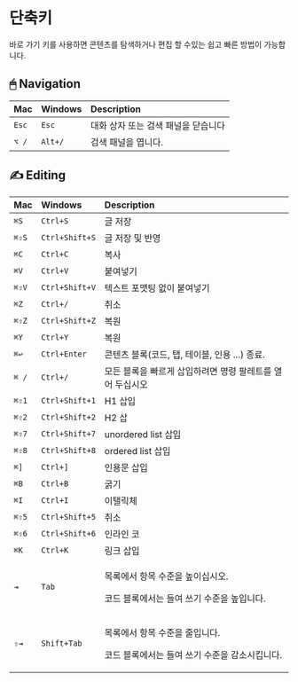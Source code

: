 # 단축키

바로 가기 키를 사용하면 콘텐츠를 탐색하거나 편집 할 수있는 쉽고 빠른 방법이 가능합니다.

## ​🖱 Navigation  <a id="navigation"></a>

| Mac | Windows | Description |
| :--- | :--- | :--- |
| `Esc` | `Esc` | 대화 상자 또는 검색 패널을 닫습니다 |
| `⌥ /` | `Alt+/` | 검색 패널을 엽니다. |

## ​✍ Editing <a id="editing"></a>

<table>
  <thead>
    <tr>
      <th style="text-align:left">Mac</th>
      <th style="text-align:left">Windows</th>
      <th style="text-align:left">Description</th>
    </tr>
  </thead>
  <tbody>
    <tr>
      <td style="text-align:left"><code>&#x2318;S</code>
      </td>
      <td style="text-align:left"><code>Ctrl+S</code>
      </td>
      <td style="text-align:left">&#xAE00; &#xC800;&#xC7A5;</td>
    </tr>
    <tr>
      <td style="text-align:left"><code>&#x2318;&#x21E7;S</code>
      </td>
      <td style="text-align:left"><code>Ctrl+Shift+S</code>
      </td>
      <td style="text-align:left">&#xAE00; &#xC800;&#xC7A5; &#xBC0F; &#xBC18;&#xC601;</td>
    </tr>
    <tr>
      <td style="text-align:left"><code>&#x2318;C</code>
      </td>
      <td style="text-align:left"><code>Ctrl+C</code>
      </td>
      <td style="text-align:left">&#xBCF5;&#xC0AC;</td>
    </tr>
    <tr>
      <td style="text-align:left"><code>&#x2318;V</code>
      </td>
      <td style="text-align:left"><code>Ctrl+V</code>
      </td>
      <td style="text-align:left">&#xBD99;&#xC5EC;&#xB123;&#xAE30;</td>
    </tr>
    <tr>
      <td style="text-align:left"><code>&#x2318;&#x21E7;V</code>
      </td>
      <td style="text-align:left"><code>Ctrl+Shift+V</code>
      </td>
      <td style="text-align:left">&#xD14D;&#xC2A4;&#xD2B8; &#xD3EC;&#xB9F7;&#xD305; &#xC5C6;&#xC774; &#xBD99;&#xC5EC;&#xB123;&#xAE30;</td>
    </tr>
    <tr>
      <td style="text-align:left"><code>&#x2318;Z</code>
      </td>
      <td style="text-align:left"><code>Ctrl+/</code>
      </td>
      <td style="text-align:left">&#xCDE8;&#xC18C;</td>
    </tr>
    <tr>
      <td style="text-align:left"><code>&#x2318;&#x21E7;Z</code>
      </td>
      <td style="text-align:left"><code>Ctrl+Shift+Z</code>
      </td>
      <td style="text-align:left">&#xBCF5;&#xC6D0;</td>
    </tr>
    <tr>
      <td style="text-align:left"><code>&#x2318;Y</code>
      </td>
      <td style="text-align:left"><code>Ctrl+Y</code>
      </td>
      <td style="text-align:left">&#xBCF5;&#xC6D0;</td>
    </tr>
    <tr>
      <td style="text-align:left"><code>&#x2318;&#x21A9;</code>
      </td>
      <td style="text-align:left"><code>Ctrl+Enter</code>
      </td>
      <td style="text-align:left">&#xCF58;&#xD150;&#xCE20; &#xBE14;&#xB85D;(&#xCF54;&#xB4DC;, &#xD0ED;,
        &#xD14C;&#xC774;&#xBE14;, &#xC778;&#xC6A9; ...) &#xC885;&#xB8CC;.</td>
    </tr>
    <tr>
      <td style="text-align:left"><code>&#x2318; /</code>
      </td>
      <td style="text-align:left"><code>Ctrl+/</code>
      </td>
      <td style="text-align:left">&#xBAA8;&#xB4E0; &#xBE14;&#xB85D;&#xC744; &#xBE60;&#xB974;&#xAC8C; &#xC0BD;&#xC785;&#xD558;&#xB824;&#xBA74;
        &#xBA85;&#xB839; &#xD314;&#xB808;&#xD2B8;&#xB97C; &#xC5F4;&#xC5B4; &#xB450;&#xC2ED;&#xC2DC;&#xC624;</td>
    </tr>
    <tr>
      <td style="text-align:left"><code>&#x2318;&#x21E7;1</code>
      </td>
      <td style="text-align:left"><code>Ctrl+Shift+1</code>
      </td>
      <td style="text-align:left">H1 &#xC0BD;&#xC785;</td>
    </tr>
    <tr>
      <td style="text-align:left"><code>&#x2318;&#x21E7;2</code>
      </td>
      <td style="text-align:left"><code>Ctrl+Shift+2</code>
      </td>
      <td style="text-align:left">H2 &#xC0BD;</td>
    </tr>
    <tr>
      <td style="text-align:left"><code>&#x2318;&#x21E7;7</code>
      </td>
      <td style="text-align:left"><code>Ctrl+Shift+7</code>
      </td>
      <td style="text-align:left">unordered list &#xC0BD;&#xC785;</td>
    </tr>
    <tr>
      <td style="text-align:left"><code>&#x2318;&#x21E7;8</code>
      </td>
      <td style="text-align:left"><code>Ctrl+Shift+8</code>
      </td>
      <td style="text-align:left">ordered list &#xC0BD;&#xC785;</td>
    </tr>
    <tr>
      <td style="text-align:left"><code>&#x2318;]</code>
      </td>
      <td style="text-align:left"><code>Ctrl+]</code>
      </td>
      <td style="text-align:left">&#xC778;&#xC6A9;&#xBB38; &#xC0BD;&#xC785;</td>
    </tr>
    <tr>
      <td style="text-align:left"><code>&#x2318;B</code>
      </td>
      <td style="text-align:left"><code>Ctrl+B</code>
      </td>
      <td style="text-align:left">&#xAD75;&#xAE30;</td>
    </tr>
    <tr>
      <td style="text-align:left"><code>&#x2318;I</code>
      </td>
      <td style="text-align:left"><code>Ctrl+I</code>
      </td>
      <td style="text-align:left">&#xC774;&#xD0E4;&#xB9AD;&#xCCB4;</td>
    </tr>
    <tr>
      <td style="text-align:left"><code>&#x2318;&#x21E7;5</code>
      </td>
      <td style="text-align:left"><code>Ctrl+Shift+5</code>
      </td>
      <td style="text-align:left">&#xCDE8;&#xC18C;</td>
    </tr>
    <tr>
      <td style="text-align:left"><code>&#x2318;&#x21E7;6</code>
      </td>
      <td style="text-align:left"><code>Ctrl+Shift+6</code>
      </td>
      <td style="text-align:left">&#xC778;&#xB77C;&#xC778; &#xCF54;</td>
    </tr>
    <tr>
      <td style="text-align:left"><code>&#x2318;K</code>
      </td>
      <td style="text-align:left"><code>Ctrl+K</code>
      </td>
      <td style="text-align:left">&#xB9C1;&#xD06C; &#xC0BD;&#xC785;</td>
    </tr>
    <tr>
      <td style="text-align:left"><code>&#x21E5;</code>
      </td>
      <td style="text-align:left"><code>Tab</code>
      </td>
      <td style="text-align:left">
        <p>&#xBAA9;&#xB85D;&#xC5D0;&#xC11C; &#xD56D;&#xBAA9; &#xC218;&#xC900;&#xC744;
          &#xB192;&#xC774;&#xC2ED;&#xC2DC;&#xC624;.
          <br />
        </p>
        <p>&#xCF54;&#xB4DC; &#xBE14;&#xB85D;&#xC5D0;&#xC11C;&#xB294; &#xB4E4;&#xC5EC;
          &#xC4F0;&#xAE30; &#xC218;&#xC900;&#xC744; &#xB192;&#xC785;&#xB2C8;&#xB2E4;.</p>
      </td>
    </tr>
    <tr>
      <td style="text-align:left"><code>&#x21E7;&#x21E5;</code>
      </td>
      <td style="text-align:left"><code>Shift+Tab</code>
      </td>
      <td style="text-align:left">
        <p>&#xBAA9;&#xB85D;&#xC5D0;&#xC11C; &#xD56D;&#xBAA9; &#xC218;&#xC900;&#xC744;
          &#xC904;&#xC785;&#xB2C8;&#xB2E4;.
          <br />
        </p>
        <p>&#xCF54;&#xB4DC; &#xBE14;&#xB85D;&#xC5D0;&#xC11C;&#xB294; &#xB4E4;&#xC5EC;
          &#xC4F0;&#xAE30; &#xC218;&#xC900;&#xC744; &#xAC10;&#xC18C;&#xC2DC;&#xD0B5;&#xB2C8;&#xB2E4;.</p>
      </td>
    </tr>
  </tbody>
</table>

